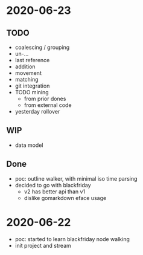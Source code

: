 # 2020-06-23

## TODO

- coalescing / grouping
- un-...
- last reference
- addition
- movement
- matching
- git integration
- TODO mining
  - from prior dones
  - from external code
- yesterday rollover

## WIP

- data model

## Done

- poc: outline walker, with minimal iso time parsing
- decided to go with blackfriday
  - v2 has better api than v1
  - dislike gomarkdown eface usage

# 2020-06-22

- poc: started to learn blackfriday node walking
- init project and stream
